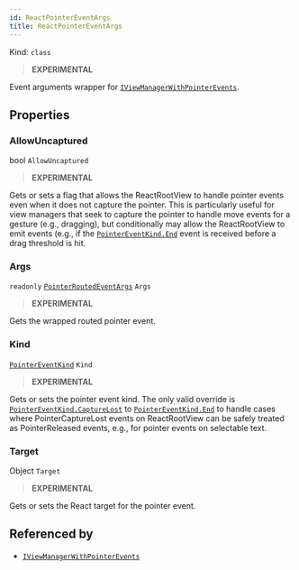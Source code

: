 ```yaml
---
id: ReactPointerEventArgs
title: ReactPointerEventArgs
---
```


Kind: `class`



> **EXPERIMENTAL**

Event arguments wrapper for [`IViewManagerWithPointerEvents`](IViewManagerWithPointerEvents).

## Properties
### AllowUncaptured
 bool `AllowUncaptured`

> **EXPERIMENTAL**

Gets or sets a flag that allows the ReactRootView to handle pointer events even when it does not capture the pointer. This is particularly useful for view managers that seek to capture the pointer to handle move events for a gesture (e.g., dragging), but conditionally may allow the ReactRootView to emit events (e.g., if the [`PointerEventKind.End`](PointerEventKind) event is received before a drag threshold is hit.

### Args
`readonly`  [`PointerRoutedEventArgs`](https://docs.microsoft.com/uwp/api/Windows.UI.Xaml.Input.PointerRoutedEventArgs) `Args`

> **EXPERIMENTAL**

Gets the wrapped routed pointer event.

### Kind
 [`PointerEventKind`](PointerEventKind) `Kind`

> **EXPERIMENTAL**

Gets or sets the pointer event kind. The only valid override is [`PointerEventKind.CaptureLost`](PointerEventKind) to [`PointerEventKind.End`](PointerEventKind) to handle cases where PointerCaptureLost events on ReactRootView can be safely treated as PointerReleased events, e.g., for pointer events on selectable text.

### Target
 Object `Target`

> **EXPERIMENTAL**

Gets or sets the React target for the pointer event.






## Referenced by
- [`IViewManagerWithPointerEvents`](IViewManagerWithPointerEvents)
